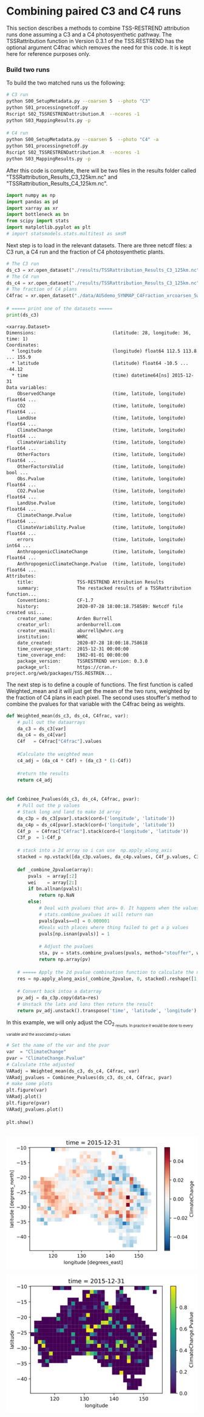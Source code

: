 # Combining paired C3 and C4 runs 

This section describes a methods to combine TSS-RESTREND attribution runs done assuming a C3 and a C4 photosyenthetic pathway. The TSSRattribution function in Version 0.3.1 of the TSS.RESTREND has the optional argument C4frac which removes the need for this code. It is kept here for reference purposes only.  


### Build two runs

To build the two matched runs us the following:

```bash
# C3 run
python S00_SetupMetadata.py --coarsen 5  --photo "C3"
python S01_processingnetcdf.py
Rscript S02_TSSRESTRENDattribution.R  --ncores -1
python S03_MappingResults.py -p

# C4 run
python S00_SetupMetadata.py --coarsen 5  --photo "C4" -a
python S01_processingnetcdf.py
Rscript S02_TSSRESTRENDattribution.R  --ncores -1
python S03_MappingResults.py -p

```

After this code is complete, there will be two files in the results folder called "TSSRattribution_Results_C3_125km.nc" and "TSSRattribution_Results_C4_125km.nc".  


```python
import numpy as np
import pandas as pd
import xarray as xr
import bottleneck as bn
from scipy import stats
import matplotlib.pyplot as plt
# import statsmodels.stats.multitest as smsM
```

Next step is to load in the relevant datasets.  There are three netcdf files: a C3 run, a C4 run and the fraction of C4 photosyenthetic plants.


```python
# The C3 run
ds_c3 = xr.open_dataset("./results/TSSRattribution_Results_C3_125km.nc")
# The C4 run
ds_c4 = xr.open_dataset("./results/TSSRattribution_Results_C3_125km.nc")
# The fraction of C4 plans 
C4frac = xr.open_dataset("./data/AUSdemo_SYNMAP_C4Fraction_xrcoarsen_5win.nc")

# ===== print one of the datasets =====
print(ds_c3)
```

    <xarray.Dataset>
    Dimensions:                            (latitude: 28, longitude: 36, time: 1)
    Coordinates:
      * longitude                          (longitude) float64 112.5 113.8 ... 155.9
      * latitude                           (latitude) float64 -10.5 ... -44.12
      * time                               (time) datetime64[ns] 2015-12-31
    Data variables:
        ObservedChange                     (time, latitude, longitude) float64 ...
        CO2                                (time, latitude, longitude) float64 ...
        LandUse                            (time, latitude, longitude) float64 ...
        ClimateChange                      (time, latitude, longitude) float64 ...
        ClimateVariability                 (time, latitude, longitude) float64 ...
        OtherFactors                       (time, latitude, longitude) float64 ...
        OtherFactorsValid                  (time, latitude, longitude) bool ...
        Obs.Pvalue                         (time, latitude, longitude) float64 ...
        CO2.Pvalue                         (time, latitude, longitude) float64 ...
        LandUse.Pvalue                     (time, latitude, longitude) float64 ...
        ClimateChange.Pvalue               (time, latitude, longitude) float64 ...
        ClimateVariability.Pvalue          (time, latitude, longitude) float64 ...
        errors                             (time, latitude, longitude) int64 ...
        AnthropogenicClimateChange         (time, latitude, longitude) float64 ...
        AnthropogenicClimateChange.Pvalue  (time, latitude, longitude) float64 ...
    Attributes:
        title:                TSS-RESTREND Attribution Results
        summary:              The restacked results of a TSSRattribution function...
        Conventions:          CF-1.7
        history:              2020-07-28 18:00:18.758589: Netcdf file created usi...
        creator_name:         Arden Burrell
        creator_url:          ardenburrell.com
        creator_email:        aburrell@whrc.org
        institution:          WHRC
        date_created:         2020-07-28 18:00:18.758618
        time_coverage_start:  2015-12-31 00:00:00
        time_coverage_end:    1982-01-01 00:00:00
        package_version:      TSSRESTREND version: 0.3.0
        package_url:          https://cran.r-project.org/web/packages/TSS.RESTREN...
    

The next step is to define a couple of functions. The first function is called Weighted_mean and it will just get the mean of the two runs, weighted by the fraction of C4 plans in each pixel.  The second uses stouffer's method to combine the pvalues for that variable with the C4frac being as weights.   


```python
def Weighted_mean(ds_c3, ds_c4, C4frac, var):
    # pull out the dataarrays
    da_c3 = ds_c3[var]
    da_c4 = ds_c4[var]
    C4f   = C4frac["C4frac"].values

    #Calculate the weighted mean
    c4_adj = (da_c4 * C4f) + (da_c3 * (1-C4f))

    #return the results
    return c4_adj


def Combinee_Pvalues(ds_c3, ds_c4, C4frac, pvar):
    # Pull out the p values
    # Stack long and land to make 1d array
    da_c3p = ds_c3[pvar].stack(cord=('longitude', 'latitude'))
    da_c4p = ds_c4[pvar].stack(cord=('longitude', 'latitude'))
    C4f_p  = C4frac["C4frac"].stack(cord=('longitude', 'latitude'))
    C3f_p  = 1-C4f_p

    # stack into a 2d array so i can use  np.apply_along_axis 
    stacked = np.vstack([da_c3p.values, da_c4p.values, C4f_p.values, C3f_p.values])

    def _combine_2pvalue(array):
        pvals  = array[:2]
        wei    = array[2:]
        if bn.allnan(pvals):
            return np.NaN
        else:
            # Deal with pvalues that are= 0. It happens when the values are smaller than the is possible with float 32.  If they are pased to 
            # stats.combine_pvalues it will return nan
            pvals[pvals==0] = 0.000001
            #Deals with places where thing failed to get a p values
            pvals[np.isnan(pvals)] = 1 

            # Adjust the pvalues
            sta, pv = stats.combine_pvalues(pvals, method="stouffer", weights=wei)
            return np.array(pv)

    # ===== Apply the 2d pvalue combination function to calculate the new pvalues =====
    res = np.apply_along_axis(_combine_2pvalue, 0, stacked).reshape([1,-1])

    # Convert back intoa a datarray 
    pv_adj = da_c3p.copy(data=res)
    # Unstack the lats and lons then return the result
    return pv_adj.unstack().transpose('time', 'latitude', 'longitude').sortby("latitude", ascending=False)
```

In this example, we will only adjust the CO<sub>2<sub/> results. In practice it would be done to every variable and the associated p-values



```python
# Set the name of the var and the pvar
var  = "ClimateChange"
pvar = "ClimateChange.Pvalue"
# Calculate tthe adjusted 
VARadj = Weighted_mean(ds_c3, ds_c4, C4frac, var)
VARadj_pvalues = Combinee_Pvalues(ds_c3, ds_c4, C4frac, pvar)
# make some plots
plt.figure(var)
VARadj.plot()
plt.figure(pvar)
VARadj_pvalues.plot()

plt.show()



```


![svg](merge_images/output_7_0.svg)



![svg](merge_images/output_7_1.svg)



